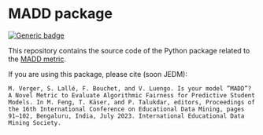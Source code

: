 # MADD package

[![Generic badge](https://img.shields.io/badge/python-3.10.4-green.svg)](https://shields.io/)

This repository contains the source code of the Python package related to the [MADD metric](https://github.com/melinaverger/MADD).

If you are using this package, please cite (soon JEDM):

```
M. Verger, S. Lallé, F. Bouchet, and V. Luengo. Is your model ”MADD”? A Novel Metric to Evaluate Algorithmic Fairness for Predictive Student Models. In M. Feng, T. Käser, and P. Talukdar, editors, Proceedings of the 16th International Conference on Educational Data Mining, pages 91–102, Bengaluru, India, July 2023. International Educational Data Mining Society.
```
